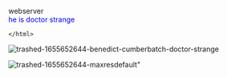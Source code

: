 <html>
  
  <head>  <title>boss    </title></head>
      
 
  
  
  <body>webserver <br><font color="blue">he is doctor strange</font></body>
    
    
  
    </html>

![trashed-1655652644-benedict-cumberbatch-doctor-strange](https://user-images.githubusercontent.com/106242396/171981090-b7bbddfe-9092-4b0a-9a3f-cb8464c415cb.jpg)

![trashed-1655652644-maxresdefault](https://user-images.githubusercontent.com/106242396/171981760-bbf39685-5975-4794-b0b0-b0adaf84b0aa.jpg)"

